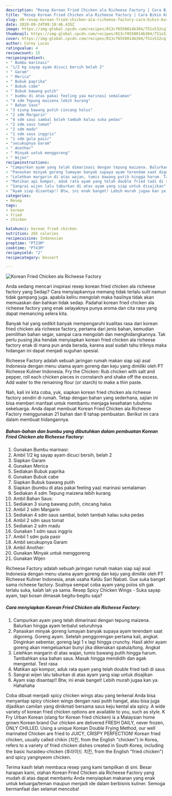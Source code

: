 ```yaml
---
description: "Resep Korean Fried Chicken ala Richeese Factory | Cara Bikin Korean Fried Chicken ala Richeese Factory Yang Menggugah Selera"
title: "Resep Korean Fried Chicken ala Richeese Factory | Cara Bikin Korean Fried Chicken ala Richeese Factory Yang Menggugah Selera"
slug: 40-resep-korean-fried-chicken-ala-richeese-factory-cara-bikin-korean-fried-chicken-ala-richeese-factory-yang-menggugah-selera
date: 2020-09-24T09:10:46.435Z
image: https://img-global.cpcdn.com/recipes/013cf8550014b304/751x532cq70/korean-fried-chicken-ala-richeese-factory-foto-resep-utama.jpg
thumbnail: https://img-global.cpcdn.com/recipes/013cf8550014b304/751x532cq70/korean-fried-chicken-ala-richeese-factory-foto-resep-utama.jpg
cover: https://img-global.cpcdn.com/recipes/013cf8550014b304/751x532cq70/korean-fried-chicken-ala-richeese-factory-foto-resep-utama.jpg
author: Corey Lucas
ratingvalue: 4
reviewcount: 15
recipeingredient:
- " Bumbu marinasi"
- "1/2 kg sayap ayam dicuci bersih belah 2"
- " Garam"
- " Merica"
- " Bubuk paprika"
- " Bubuk cabe"
- " Bubuk bawang putih"
- " bumbu di atas pakai feeling yaa marinasi semalaman"
- "4 sdm Tepung maizena lebih kurang"
- " Bahan Saus"
- "3 siung bawang putih cincang halus"
- "2 sdm Margarin"
- "4 sdm saus sambal boleh tambah kalau suka pedas"
- "2 sdm saus tomat"
- "2 sdm madu"
- "1 sdm saus inggris"
- "1 sdm gula pasir"
- "secukupnya Garam"
- " Another"
- " Minyak untuk menggoreng"
- " Wijen"
recipeinstructions:
- "Campurkan ayam yang telah dimarinasi dengan tepung maizena. Balurkan hingga ayam terbalut seluruhnya"
- "Panaskan minyak goreng lumayan banyak supaya ayam terendam saat digoreng. Goreng ayam. Setelah penggorengan pertama kali, angkat. Dinginkan sebentar, goreng lagi 1 x lagi hingga crunchy. Hasil akhir ayam goreng akan mengeluarkan bunyi jika dikenakan spatula/tong. Angkat"
- "Lelehkan margarin di atas wajan, tumis bawang putih hingga harum. Tambahkan sisa bahan saus. Masak hingga mendidih dan agak mengental. Test rasa"
- "Matikan api kompor, aduk rata ayam yang telah double fried tadi di saus"
- "Sangrai wijen lalu taburkan di atas ayam yang siap untuk disajikan"
- "Ayam siap disantap!! Btw, ini enak banget! Lebih murah jugaa kan ya. Hahahaha"
categories:
- Resep
tags:
- korean
- fried
- chicken

katakunci: korean fried chicken 
nutrition: 265 calories
recipecuisine: Indonesian
preptime: "PT23M"
cooktime: "PT43M"
recipeyield: "2"
recipecategory: Dessert

---
```



![Korean Fried Chicken ala Richeese Factory](https://img-global.cpcdn.com/recipes/013cf8550014b304/751x532cq70/korean-fried-chicken-ala-richeese-factory-foto-resep-utama.jpg)

Anda sedang mencari inspirasi resep korean fried chicken ala richeese factory yang Sedap? Cara menyiapkannya memang tidak terlalu sulit namun tidak gampang juga. apabila keliru mengolah maka hasilnya tidak akan memuaskan dan bahkan tidak sedap. Padahal korean fried chicken ala richeese factory yang enak selayaknya punya aroma dan cita rasa yang dapat memancing selera kita.

Banyak hal yang sedikit banyak mempengaruhi kualitas rasa dari korean fried chicken ala richeese factory, pertama dari jenis bahan, kemudian pemilihan bahan segar, sampai cara mengolah dan menghidangkannya. Tak perlu pusing jika hendak menyiapkan korean fried chicken ala richeese factory enak di mana pun anda berada, karena asal sudah tahu triknya maka hidangan ini dapat menjadi suguhan spesial.

Richeese Factory adalah sebuah jaringan rumah makan siap saji asal Indonesia dengan menu utama ayam goreng dan keju yang dimiliki oleh PT Richeese Kuliner Indonesia. Fry the Chicken: Rub chicken with salt and pepper, roll each chicken pieces in cornstarch and shake off the excess. Add water to the remaining flour (or starch) to make a thin paste.


Nah, kali ini kita coba, yuk, siapkan korean fried chicken ala richeese factory sendiri di rumah. Tetap dengan bahan yang sederhana, sajian ini bisa memberi manfaat untuk membantu menjaga kesehatan tubuhmu sekeluarga. Anda dapat membuat Korean Fried Chicken ala Richeese Factory menggunakan 21 bahan dan 6 tahap pembuatan. Berikut ini cara dalam membuat hidangannya.

<!--inarticleads1-->

##### Bahan-bahan dan bumbu yang dibutuhkan dalam pembuatan Korean Fried Chicken ala Richeese Factory:

1. Gunakan  Bumbu marinasi:
1. Ambil 1/2 kg sayap ayam dicuci bersih, belah 2
1. Siapkan  Garam
1. Gunakan  Merica
1. Sediakan  Bubuk paprika
1. Gunakan  Bubuk cabe
1. Siapkan  Bubuk bawang putih
1. Siapkan  (bumbu di atas pakai feeling yaa) marinasi semalaman
1. Sediakan 4 sdm Tepung maizena lebih kurang
1. Ambil  Bahan Saus:
1. Sediakan 3 siung bawang putih, cincang halus
1. Ambil 2 sdm Margarin
1. Sediakan 4 sdm saus sambal, boleh tambah kalau suka pedas
1. Ambil 2 sdm saus tomat
1. Sediakan 2 sdm madu
1. Gunakan 1 sdm saus inggris
1. Ambil 1 sdm gula pasir
1. Ambil secukupnya Garam
1. Ambil  Another:
1. Gunakan  Minyak untuk menggoreng
1. Gunakan  Wijen


Richeese Factory adalah sebuah jaringan rumah makan siap saji asal Indonesia dengan menu utama ayam goreng dan keju yang dimiliki oleh PT Richeese Kuliner Indonesia, anak usaha Kaldu Sari Nabati. Gue suka banget sama richeese factory. Soalnya sempat coba ayam yang polos sih gak terlalu suka, kalah lah ya sama. Resep Spicy Chicken Wings - Suka sayap ayam, tapi bosan dimasak begitu-begitu saja? 

<!--inarticleads2-->

##### Cara menyiapkan Korean Fried Chicken ala Richeese Factory:

1. Campurkan ayam yang telah dimarinasi dengan tepung maizena. Balurkan hingga ayam terbalut seluruhnya
1. Panaskan minyak goreng lumayan banyak supaya ayam terendam saat digoreng. Goreng ayam. Setelah penggorengan pertama kali, angkat. Dinginkan sebentar, goreng lagi 1 x lagi hingga crunchy. Hasil akhir ayam goreng akan mengeluarkan bunyi jika dikenakan spatula/tong. Angkat
1. Lelehkan margarin di atas wajan, tumis bawang putih hingga harum. Tambahkan sisa bahan saus. Masak hingga mendidih dan agak mengental. Test rasa
1. Matikan api kompor, aduk rata ayam yang telah double fried tadi di saus
1. Sangrai wijen lalu taburkan di atas ayam yang siap untuk disajikan
1. Ayam siap disantap!! Btw, ini enak banget! Lebih murah jugaa kan ya. Hahahaha


Coba dibuat menjadi spicy chicken wings atau yang terkenal Anda bisa menyantap spicy chicken wings dengan nasi putih hangat, atau bisa juga dijadikan camilan yang dinikmati bersama saus keju kental ala spicy. A wide variety of korean fried chicken options are available to you, such as style. K Fry Urban Korean (slang for Korean fried chicken) is a Malaysian home grown Korean brand Our chicken are delivered FRESH DAILY, never frozen, ONLY CHILLED. Using a unique Korean Double Frying Method, our well marinated Chicken are fried to JUICY, CRISPY PERFECTION! Korean fried chicken, usually called chikin (치킨, from the English &#34;chicken&#34;) in Korea, refers to a variety of fried chicken dishes created in South Korea, including the basic huraideu-chicken (후라이드 치킨, from the English &#34;fried chicken&#34;) and spicy yangnyeom chicken. 

Terima kasih telah membaca resep yang kami tampilkan di sini. Besar harapan kami, olahan Korean Fried Chicken ala Richeese Factory yang mudah di atas dapat membantu Anda menyiapkan makanan yang enak untuk keluarga/teman maupun menjadi ide dalam berbisnis kuliner. Semoga bermanfaat dan selamat mencoba!
